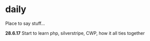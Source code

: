 # daily

Place to say stuff...

**28.6.17**
Start to learn php, silverstripe, CWP, how it all ties together
